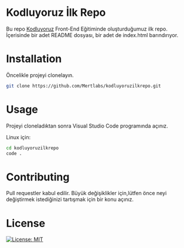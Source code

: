 # Kodluyoruz İlk Repo
Bu repo [Kodluyoruz](https://kodluyoruz.com) Front-End Eğitiminde oluşturduğumuz ilk repo. İçerisinde bir adet README dosyası, bir adet de index.html barındırıyor.

# Installation
Öncelikle projeyi clonelayın.

```bash
git clone https://github.com/Mertlabs/kodluyoruzilkrepo.git
```
# Usage
Projeyi cloneladıktan sonra Visual Studio Code programında açınız.

Linux için:

```bash
cd kodluyoruzilkrepo
code .
```
# Contributing
Pull requestler kabul edilir. Büyük değişiklikler için,lütfen önce neyi değiştirmek istediğinizi tartışmak için bir konu açınız.

# License
[![License: MIT](https://img.shields.io/badge/License-MIT-yellow.svg)](https://opensource.org/licenses/MIT)